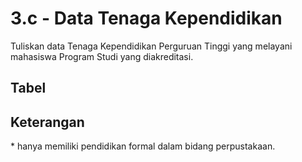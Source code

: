 ---
---

<script setup>
import { useData } from 'vitepress'
// import Table from '../components/tabel-3c.vue'

const { page } = useData()
</script>

# 3.c - Data Tenaga Kependidikan

Tuliskan data Tenaga Kependidikan Perguruan Tinggi yang melayani mahasiswa Program Studi yang diakreditasi.

## Tabel

<!-- <Table :data="page.frontmatter.data" /> -->

## Keterangan

\* hanya memiliki pendidikan formal dalam bidang perpustakaan.
